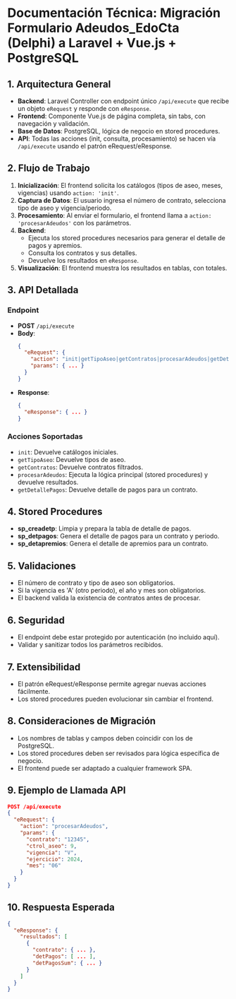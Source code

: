 # Documentación Técnica: Migración Formulario Adeudos_EdoCta (Delphi) a Laravel + Vue.js + PostgreSQL

## 1. Arquitectura General
- **Backend**: Laravel Controller con endpoint único `/api/execute` que recibe un objeto `eRequest` y responde con `eResponse`.
- **Frontend**: Componente Vue.js de página completa, sin tabs, con navegación y validación.
- **Base de Datos**: PostgreSQL, lógica de negocio en stored procedures.
- **API**: Todas las acciones (init, consulta, procesamiento) se hacen vía `/api/execute` usando el patrón eRequest/eResponse.

## 2. Flujo de Trabajo
1. **Inicialización**: El frontend solicita los catálogos (tipos de aseo, meses, vigencias) usando `action: 'init'`.
2. **Captura de Datos**: El usuario ingresa el número de contrato, selecciona tipo de aseo y vigencia/periodo.
3. **Procesamiento**: Al enviar el formulario, el frontend llama a `action: 'procesarAdeudos'` con los parámetros.
4. **Backend**:
    - Ejecuta los stored procedures necesarios para generar el detalle de pagos y apremios.
    - Consulta los contratos y sus detalles.
    - Devuelve los resultados en `eResponse`.
5. **Visualización**: El frontend muestra los resultados en tablas, con totales.

## 3. API Detallada
### Endpoint
- **POST** `/api/execute`
- **Body**:
  ```json
  {
    "eRequest": {
      "action": "init|getTipoAseo|getContratos|procesarAdeudos|getDetallePagos",
      "params": { ... }
    }
  }
  ```
- **Response**:
  ```json
  {
    "eResponse": { ... }
  }
  ```

### Acciones Soportadas
- `init`: Devuelve catálogos iniciales.
- `getTipoAseo`: Devuelve tipos de aseo.
- `getContratos`: Devuelve contratos filtrados.
- `procesarAdeudos`: Ejecuta la lógica principal (stored procedures) y devuelve resultados.
- `getDetallePagos`: Devuelve detalle de pagos para un contrato.

## 4. Stored Procedures
- **sp_creadetp**: Limpia y prepara la tabla de detalle de pagos.
- **sp_detpagos**: Genera el detalle de pagos para un contrato y periodo.
- **sp_detapremios**: Genera el detalle de apremios para un contrato.

## 5. Validaciones
- El número de contrato y tipo de aseo son obligatorios.
- Si la vigencia es 'A' (otro periodo), el año y mes son obligatorios.
- El backend valida la existencia de contratos antes de procesar.

## 6. Seguridad
- El endpoint debe estar protegido por autenticación (no incluido aquí).
- Validar y sanitizar todos los parámetros recibidos.

## 7. Extensibilidad
- El patrón eRequest/eResponse permite agregar nuevas acciones fácilmente.
- Los stored procedures pueden evolucionar sin cambiar el frontend.

## 8. Consideraciones de Migración
- Los nombres de tablas y campos deben coincidir con los de PostgreSQL.
- Los stored procedures deben ser revisados para lógica específica de negocio.
- El frontend puede ser adaptado a cualquier framework SPA.

## 9. Ejemplo de Llamada API
```json
POST /api/execute
{
  "eRequest": {
    "action": "procesarAdeudos",
    "params": {
      "contrato": "12345",
      "ctrol_aseo": 9,
      "vigencia": "V",
      "ejercicio": 2024,
      "mes": "06"
    }
  }
}
```

## 10. Respuesta Esperada
```json
{
  "eResponse": {
    "resultados": [
      {
        "contrato": { ... },
        "detPagos": [ ... ],
        "detPagosSum": { ... }
      }
    ]
  }
}
```
